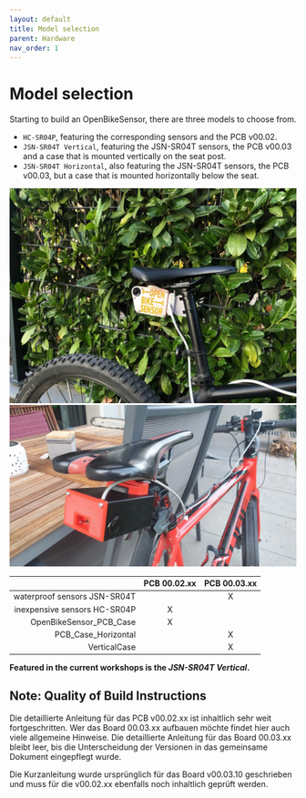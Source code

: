 ```yaml
---
layout: default
title: Model selection
parent: Hardware
nav_order: 1
---
```


# Model selection

Starting to build an OpenBikeSensor, there are three models to choose from.

* `HC-SR04P`, featuring the corresponding sensors and the PCB v00.02.
* `JSN-SR04T Vertical`, featuring the JSN-SR04T sensors, the PCB v00.03 and a case that is mounted vertically on the seat post.
* `JSN-SR04T Horizontal`, also featuring the JSN-SR04T sensors, the PCB v00.03, but a case that is mounted horizontally below the seat.

![Vertical](/assets/images/vertical-mount.jpg)
![Horizontal](/assets/images/horizontal-mount.jpg)

|                              | PCB 00.02.xx | PCB 00.03.xx |
|-----------------------------:|:------------:|:------------:|
| waterproof sensors JSN-SR04T |              | X            |
| inexpensive sensors HC-SR04P | X            |              |
| OpenBikeSensor_PCB_Case      | X            |              |
| PCB_Case_Horizontal          |              | X            |
| VerticalCase                 |              | X            |

**Featured in the current workshops is the _JSN-SR04T Vertical_.**


## Note: Quality of Build Instructions

Die detaillierte Anleitung für das PCB v00.02.xx ist inhaltlich sehr weit
fortgeschritten. Wer das Board 00.03.xx aufbauen möchte findet hier auch viele
allgemeine Hinweise. Die detaillierte Anleitung für das Board 00.03.xx bleibt
leer, bis die Unterscheidung der Versionen in das gemeinsame Dokument
eingepflegt wurde.

Die Kurzanleitung wurde ursprünglich für das Board v00.03.10 geschrieben und
muss für die v00.02.xx ebenfalls noch inhaltlich geprüft werden.
